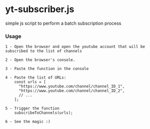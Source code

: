# yt-subscriber.js
simple js script to perform a batch subscription process 


### Usage
```
1 - Open the browser and open the youtube account that will be subscribed to the list of channels  

2 - Open the browser's console.

3 - Paste the function in the console

4 - Paste the list of URLs:
    const urls = [
      "https://www.youtube.com/channel/channel_ID_1",
      "https://www.youtube.com/channel/channel_ID_2",
      // ... 
    ];

5 - Trigger the function
    subscribeToChannels(urls);

6 - See the magic :)
```